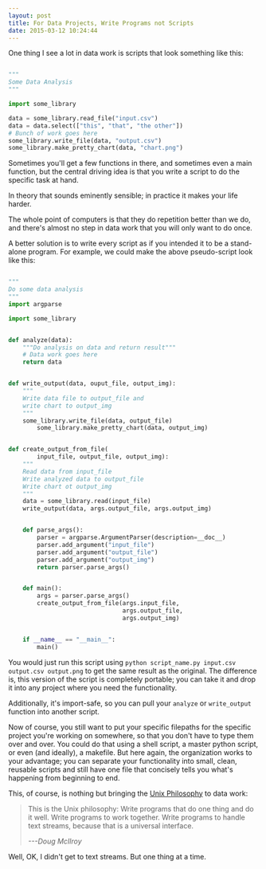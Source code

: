 ```yaml
---
layout: post
title: For Data Projects, Write Programs not Scripts
date: 2015-03-12 10:24:44
---
```

One thing I see a lot in data work is scripts that look something like this:

``` python

"""
Some Data Analysis
"""

import some_library

data = some_library.read_file("input.csv")
data = data.select(["this", "that", "the other"])
# Bunch of work goes here
some_library.write_file(data, "output.csv")
some_library.make_pretty_chart(data, "chart.png")

```

Sometimes you'll get a few functions in there, and sometimes even a main function, but the central driving idea is that you write a script to do the specific task at hand.

In theory that sounds eminently sensible; in practice it makes your life harder.

The whole point of computers is that they do repetition better than we do, and there's almost no step in data work that you will only want to do once.

A better solution is to write every script as if you intended it to be a stand-alone program.  For example, we could make the above pseudo-script look like this:

``` python

"""
Do some data analysis
"""
import argparse

import some_library


def analyze(data):
    """Do analysis on data and return result"""
    # Data work goes here
    return data


def write_output(data, ouput_file, output_img):
    """
    Write data file to output_file and
    write chart to output_img
    """
    some_library.write_file(data, output_file)
        some_library.make_pretty_chart(data, output_img)


def create_output_from_file(
        input_file, output_file, output_img):
    """
    Read data from input_file
    Write analyzed data to output_file
    Write chart ot output_img
    """
    data = some_library.read(input_file)
    write_output(data, args.output_file, args.output_img)


    def parse_args():
        parser = argparse.ArgumentParser(description=__doc__)
        parser.add_argument("input_file")
        parser.add_argument("output_file")
        parser.add_argument("output_img")
        return parser.parse_args()


    def main():
        args = parser.parse_args()
        create_output_from_file(args.input_file,
                                args.output_file,
                                args.output_img)


    if __name__ == "__main__":
        main()

```

You would just run this script using `python script_name.py input.csv output.csv output.png` to get the same result as the original. The difference is, this version of the script is completely portable; you can take it and drop it into any project where you need the functionality.

Additionally, it's import-safe, so you can pull your `analyze` or `write_output` function into another script.

Now of course, you still want to put your specific filepaths for the specific project you're working on somewhere, so that you don't have to type them over and over. You could do that using a shell script, a master python script, or even (and ideally), a makefile. But here again, the organization works to your advantage; you can separate your functionality into small, clean, reusable scripts and still have one file that concisely tells you what's happening from beginning to end.

This, of course, is nothing but bringing the [Unix Philosophy][unix] to data work:

> This is the Unix philosophy: Write programs that do one thing and do it well. Write programs to work together. Write programs to handle text streams, because that is a universal interface.
>
> <cite>---Doug McIlroy</cite>

Well, OK, I didn't get to text streams. But one thing at a time.


[unix]: http://en.m.wikipedia.org/wiki/Unix_philosophy
